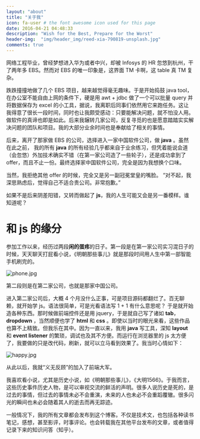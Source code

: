 ```yaml
---
layout: "about"
title: "关于我"
icon: fa-user # the font awesome icon used for this page
date: 2016-04-21 04:48:33
description: "Wish for the Best, Prepare for the Worst"
header-img:  "img/header_img/reed-xia-790819-unsplash.jpg"
comments: true
---
```


网络工程毕业，曾经梦想进入华为或者中兴，却被 Infosys 的 HR 忽悠到杭州，干了两年多 EBS。然而对 EBS 的唯一印象是，这界面 TM 卡啊，这 table 真 TM 复杂。

跌跌撞撞地做了几个 EBS 项目，越来越觉得毫无趣味。于是开始捣鼓 java tool，在办公室不能自由上网的条件下，硬是用 awt + jdbc 做了一个可以批量 query 并将数据保存为 excel 的小工具，据说，我离职后同事们依然用它来跑任务。这让我得意了很长一段时间，同时也让我颇受感动：只要能解决问题，就不怕没人用。做软件的真谛也即是如此。后来我辗转几家公司，反复寻觅的也是愿意踏踏实实解决问题的团队和项目。我的大部分业余时间也是奉献给了相关的事情。

后来，离开了那家做 EBS 的公司，选择进入一家中国软件公司，做 **java** 。虽然在此之前， 我的所有 **java** 的所有经验几乎都来自于业余练习，但凭着能说会道（会忽悠）外加技术确实不错（在第一家公司造了一些轮子），还是成功拿到了 offer，而且不止一份。最终选择家中国软件公司，完全是因为我想换个口味。

当然，我拒绝其他 offer 的时候，完全又是另一副冠冕堂皇的嘴脸。
“对不起，我深思熟虑后，觉得自己不适合贵公司。非常抱歉。”

如果不是后来阴差阳错，又转而做起了 **js**，我的人生可能又会是另一番模样。谁知道呢？

# 和 js 的缘分

参加工作以来，经历过两段**闲的蛋疼**的日子。第一段是在第一家公司实习混日子的时候，天天聊天打屁看小说，《明朝那些事儿》就是那段时间用人生中第一部智能手机刷完的。

![phone.jpg](samsung-galaxy-mini-s5570.jpg)

第二段则是在第二家公司，也就是那家中国公司。

进入第二家公司后，大概 4 个月没什么正事，可是项目源码都翻烂了。百无聊赖，就开始学 js。语法很简单，可是光看语法写 1 + 1 有什么意思呢？ 于是就开始造各种东西。那时候做前端控件还是用 jquery，于是就自己写了诸如 **tab**，**dropdown** ，当然顺便也学了 **html** 和 **css** 。即使以当时的眼光来看，这些作品也算不上精致。但我乐在其中。因为一直以来，我用 **java** 写工具，深知 **layout** 和 **event listener** 的繁琐，调试也及其不方便。而运行在浏览器里的 js 太方便了，我要做的只是改代码，刷新，就可以立马看到效果了。我当时心情如下：

![happy.jpg](s-b-vonlanthen-546859-unsplash.jpg)

从此以后，我就“义无反顾”的加入了前端大军。

我喜欢看小说，尤其是历史小说，如《明朝那些事儿》，《大明1566》。于我而言，这些历史事件历史人物，是可以审视交流的鲜活的声明。很多人说历史是死的，是过去的事情，但过去的事情未必不会重演，未来的人也未必不会重蹈覆辙。很多闪光的瞬间也未必会随着其人的逝去而再无踪迹。

一般情况下，我的所有文章都会发布到这个博客。不仅是技术文，也包括各种读书笔记，感想，甚至影评，时事评论。也会转载我在其他平台发布的文章，或者值得记录下来的知识问答（知乎）。



